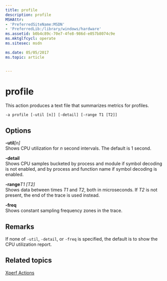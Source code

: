 ```yaml
---
title: profile
description: profile
MSHAttr:
- 'PreferredSiteName:MSDN'
- 'PreferredLib:/library/windows/hardware'
ms.assetid: b0b4c89c-70e7-4fe8-986d-e057b8074c9e
ms.mktglfcycl: operate
ms.sitesec: msdn

ms.date: 05/05/2017
ms.topic: article


---
```


# profile


This action produces a text file that summarizes metrics for profiles.

```
-a profile [-util [n]] [-detail] [-range T1 [T2]]
```

## Options


<a href="" id="-util-n-"></a>**-util**<em>\[n\]</em>  
Shows CPU utilization for *n* second intervals. The default is 1 second.

<a href="" id="-detail"></a>**-detail**  
Shows CPU samples bucketed by process and module if symbol decoding is not enabled, and by process and function name if symbol decoding is enabled.

<a href="" id="-ranget1--t2-"></a>**-range***T1 \[T2\]*  
Shows data between times *T1* and *T2*, both in microseconds. If *T2* is not present, the end of the trace is used instead.

<a href="" id="-freq"></a>**-freq**  
Shows constant sampling frequency zones in the trace.

## Remarks


If none of `-util`, `-detail`, or `-freq` is specified, the default is to show the CPU utilization report.

## Related topics


[Xperf Actions](xperf-actions.md)

 

 







